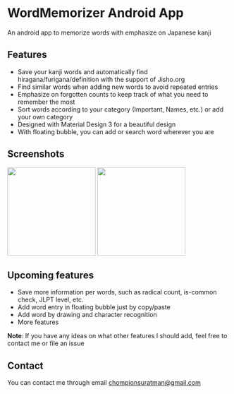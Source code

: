 # WordMemorizer Android App

An android app to memorize words with emphasize on Japanese kanji 

## Features

* Save your kanji words and automatically find hiragana/furigana/definition with the support of Jisho.org
* Find similar words when adding new words to avoid repeated entries 
* Emphasize on forgotten counts to keep track of what you need to remember the most 
* Sort words according to your category (Important, Names, etc.) or add your own category
* Designed with Material Design 3 for a beautiful design 
* With floating bubble, you can add or search word wherever you are

## Screenshots

<p float="left">
  <img src="https://i.ibb.co/cts7YyZ/Screenshot-2023-01-01-13-38-02-66-c4fb6d173a1a2b1a5902d48f6b3c8cac.jpg" width="200"/>
  <img src="https://i.ibb.co/BwKQsFJ/Screenshot-2023-01-01-13-38-59-00-c4fb6d173a1a2b1a5902d48f6b3c8cac.jpg" width="200"/>
</p>

## Upcoming features

* Save more information per words, such as radical count, is-common check, JLPT level, etc. 
* Add word entry in floating bubble just by copy/paste
* Add word by drawing and character recognition
* More features 

**Note**: If you have any ideas on what other features I should add, feel free to contact me or file an issue

## Contact

You can contact me through email chompionsuratman@gmail.com
